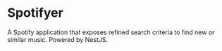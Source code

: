 # Spotifyer
A Spotify application that exposes refined search criteria to find new or similar music. Powered by NestJS.
